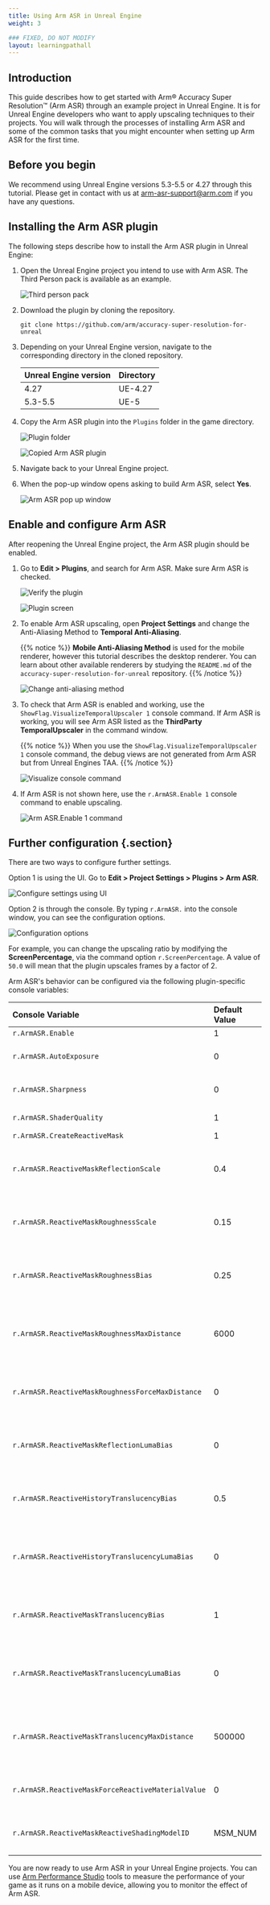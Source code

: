 ```yaml
---
title: Using Arm ASR in Unreal Engine
weight: 3

### FIXED, DO NOT MODIFY
layout: learningpathall
---
```



## Introduction

This guide describes how to get started with Arm&reg; Accuracy Super Resolution™ (Arm ASR) through an example project in Unreal Engine. It is for Unreal Engine developers who want to apply upscaling techniques to their projects. You will walk through the processes of installing Arm ASR and some of the common tasks that you might encounter when setting up Arm ASR for the first time.

## Before you begin

We recommend using Unreal Engine versions 5.3-5.5 or 4.27 through this tutorial. Please get in contact with us at arm-asr-support@arm.com if you have any questions.

## Installing the Arm ASR plugin

The following steps describe how to install the Arm ASR plugin in Unreal Engine:

1. Open the Unreal Engine project you intend to use with Arm ASR. The Third Person pack is available as an example.

    ![Third person pack](images/third_person_pack.png "Third person pack")

2. Download the plugin by cloning the repository.

    ```
    git clone https://github.com/arm/accuracy-super-resolution-for-unreal
    ```

3. Depending on your Unreal Engine version, navigate to the corresponding directory in the cloned repository.

    | Unreal Engine version | Directory |
    |-----------------------|-----------|
    |        4.27           |  UE-4.27  |
    |      5.3-5.5          |   UE-5    |

4. Copy the Arm ASR plugin into the `Plugins` folder in the game directory.

    ![Plugin folder](images/plugin_folder.png "Plugin folder")

    ![Copied Arm ASR plugin](images/copied_arm_asr_plugin.png "Copied Arm ASR plugin")

5. Navigate back to your Unreal Engine project.

6. When the pop-up window opens asking to build Arm ASR, select **Yes**.

    ![Arm ASR pop up window](images/asr_popup.png "Arm ASR pop up window")

## Enable and configure Arm ASR

After reopening the Unreal Engine project, the Arm ASR plugin should be enabled.

1. Go to **Edit > Plugins**, and search for Arm ASR. Make sure Arm ASR is checked.

    ![Verify the plugin](images/verify_plugin.png "Verify the plugin")

    ![Plugin screen](images/plugin_screen.png "Plugin screen")

1. To enable Arm ASR upscaling, open **Project Settings** and change the Anti-Aliasing Method to **Temporal Anti-Aliasing**.

   {{% notice %}}
   **Mobile Anti-Aliasing Method** is used for the mobile renderer, however this tutorial describes the desktop renderer. You can learn about other available renderers by studying the `README.md` of the `accuracy-super-resolution-for-unreal` repository.
    {{% /notice %}}

    ![Change anti-aliasing method](images/change_anti_aliasing_method.png "Change anti-aliasing method")

1. To check that Arm ASR is enabled and working, use the `ShowFlag.VisualizeTemporalUpscaler 1` console command. If Arm ASR is working, you will see Arm ASR listed as the **ThirdParty TemporalUpscaler** in the command window.

   {{% notice %}}
   When you use the `ShowFlag.VisualizeTemporalUpscaler 1` console command, the debug views are not generated from Arm ASR but from Unreal Engines TAA.
   {{% /notice %}}

    ![Visualize console command](images/visualise_console_command.png "Visualize console command")

1. If Arm ASR is not shown here, use the `r.ArmASR.Enable 1` console command to enable upscaling.

    ![Arm ASR.Enable 1 command](images/arm_asr_enable_command.png "ArmASR.Enable 1 command")

## Further configuration {.section}

There are two ways to configure further settings.

Option 1 is using the UI. Go to **Edit > Project Settings > Plugins > Arm ASR**.

![Configure settings using UI](images/ui_settings.png "Configure settings using UI")

Option 2 is through the console. By typing `r.ArmASR.` into the console window, you can see the configuration options.

![Configuration options](images/configuration_options.png "Configuration options")

For example, you can change the upscaling ratio by modifying the **ScreenPercentage**, via the command option `r.ScreenPercentage`. A value of `50.0` will mean that the plugin upscales frames by a factor of 2.

Arm ASR's behavior can be configured via the following plugin-specific console variables:

|Console Variable                                   | Default Value | Value Range | Details                                                                                                |
|:------------------------------------------------- | :------------ | :---------- | :----------------------------------------------------------------------------------------------------- |
|`r.ArmASR.Enable`                                  | 1             | 0, 1        | Enable / disable Arm ASR.                                                    |
|`r.ArmASR.AutoExposure`                            | 0             | 0, 1        | Set to 1 to use Arm ASR’s own auto-exposure, otherwise the engine’s auto-exposure value is used.       |
|`r.ArmASR.Sharpness`                               | 0             | 0-1         | If greater than 0 this enables Robust Contrast Adaptive Sharpening Filter to sharpen the output image. |
|`r.ArmASR.ShaderQuality`                           | 1             | 1, 2, 3     | Select shader quality preset: 1 - Quality, 2 - Balanced, 3 - Performance.                              |
|`r.ArmASR.CreateReactiveMask`                      | 1             | 0-1         | Create the reactive mask.                                                                |
|`r.ArmASR.ReactiveMaskReflectionScale`             | 0.4           | 0-1         | Range from 0.0 to 1.0, scales the Unreal Engine reflection contribution to the reactive mask, which can be used to control the amount of aliasing on reflective surfaces. |
|`r.ArmASR.ReactiveMaskRoughnessScale`              | 0.15          | 0-1         | Range from 0.0 to 1.0, scales the GBuffer roughness to provide a fallback value for the reactive mask when screenspace & planar reflections are disabled or don't affect a pixel. |
|`r.ArmASR.ReactiveMaskRoughnessBias`               | 0.25          | 0-1         | Range from 0.0 to 1.0, biases the reactive mask value when screenspace/planar reflections are weak with the GBuffer roughness to account for reflection environment captures. |
|`r.ArmASR.ReactiveMaskRoughnessMaxDistance`        | 6000          | -           | Maximum distance in world units for using material roughness to contribute to the reactive mask, the maximum of this value and View.FurthestReflectionCaptureDistance will be used. |
|`r.ArmASR.ReactiveMaskRoughnessForceMaxDistance`   | 0             | -           | Enable to force the maximum distance in world units for using material roughness to contribute to the reactive mask rather than using View.FurthestReflectionCaptureDistance. |
|`r.ArmASR.ReactiveMaskReflectionLumaBias`          | 0             | 0-1         | Range from 0.0 to 1.0, biases the reactive mask by the luminance of the reflection. Use to balance aliasing against ghosting on brightly lit reflective surfaces. |
|`r.ArmASR.ReactiveHistoryTranslucencyBias`         | 0.5           | 0-1         | Range from 0.0 to 1.0, scales how much translucency suppresses history via the reactive mask. Higher values will make translucent materials more reactive which can reduce smearing. |
|`r.ArmASR.ReactiveHistoryTranslucencyLumaBias`     | 0             | 0-1         | Range from 0.0 to 1.0, biases how much the translucency suppresses history via the reactive mask by the luminance of the transparency. Higher values will make bright translucent materials more reactive which can reduce smearing. |
|`r.ArmASR.ReactiveMaskTranslucencyBias`            | 1             | 0-1         | Range from 0.0 to 1.0, scales how much contribution translucency makes to the reactive mask. Higher values will make translucent materials more reactive which can reduce smearing. |
|`r.ArmASR.ReactiveMaskTranslucencyLumaBias`        | 0             | 0-1         | Range from 0.0 to 1.0, biases the translucency contribution to the reactive mask by the luminance of the transparency. Higher values will make bright translucent materials more reactive which can reduce smearing. |
|`r.ArmASR.ReactiveMaskTranslucencyMaxDistance`     | 500000        | -           | Maximum distance in world units for using translucency to contribute to the reactive mask. This is a way to remove sky-boxes and other back-planes from the reactive mask, at the expense of nearer translucency not being reactive. |
|`r.ArmASR.ReactiveMaskForceReactiveMaterialValue`  | 0             | 0, 1        | Force the reactive mask value for Reactive Shading Model materials, when > 0 this value can be used to override the value supplied in the Material Graph. |
|`r.ArmASR.ReactiveMaskReactiveShadingModelID`      | MSM_NUM       | -           | Treat the specified shading model as reactive, taking the CustomData0.x value as the reactive value to write into the mask. |


You are now ready to use Arm ASR in your Unreal Engine projects. You can use [Arm Performance Studio](https://developer.arm.com/Tools%20and%20Software/Arm%20Performance%20Studio) tools to measure the performance of your game as it runs on a mobile device, allowing you to monitor the effect of Arm ASR.
